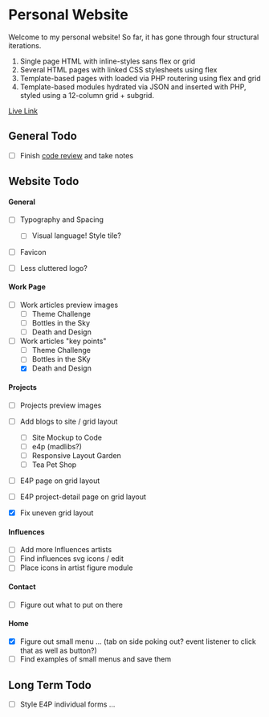 # Personal Website

Welcome to my personal website! So far, it has gone through four structural iterations.

1. Single page HTML with inline-styles sans flex or grid
2. Several HTML pages with linked CSS stylesheets using flex
3. Template-based pages with loaded via PHP routering using flex and grid
4. Template-based modules hydrated via JSON and inserted with PHP, styled using a 12-column grid + subgrid.

<a 
	href="'https://peprojects.dev/alpha-8/jeremy"
	target="live">Live Link</a>

## General Todo
- [ ] Finish <a href="https://perpetual.education/stories/serious-times-with-jeremy/">code review</a> and take notes 

## Website Todo

#### General

- [ ] Typography and Spacing
	- [ ] Visual language! Style tile?

- [ ] Favicon
- [ ] Less cluttered logo?



#### Work Page

- [ ] Work articles preview images
	- [ ] Theme Challenge
	- [ ] Bottles in the Sky
	- [ ] Death and Design

- [ ] Work articles "key points"
	- [ ] Theme Challenge
	- [ ] Bottles in the SKy
	- [x] Death and Design

#### Projects

- [ ] Projects preview images

- [ ] Add blogs to site / grid layout
	- [ ] Site Mockup to Code
	- [ ] e4p (madlibs?)
	- [ ] Responsive Layout Garden
	- [ ] Tea Pet Shop

- [ ] E4P page on grid layout
- [ ] E4P project-detail page on grid layout
- [x] Fix uneven grid layout

#### Influences

- [ ] Add more Influences artists
- [ ] Find influences svg icons / edit
- [ ] Place icons in artist figure module

#### Contact

- [ ] Figure out what to put on there

#### Home

- [x] Figure out small menu ... (tab on side poking out? event listener to click that as well as button?)
- [ ] Find examples of small menus and save them

## Long Term Todo

- [ ] Style E4P individual forms ... 







